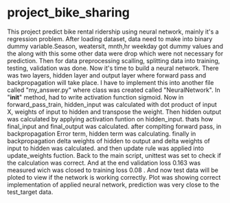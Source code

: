# project_bike_sharing
This project predict bike rental ridership using neural network, mainly it's a regression problem. After loading dataset, data need to make into binary dummy variable.Season, weatersit, mnth,hr weekday  got dummy values and the along with this some other data were drop which were not necessary for prediction. Then for data preprocessing scalling, splitting data into training, testing, validation was done. Now it's time to build a neural network. There was two layers, hidden layer and output layer where forward pass and backpropagation will take place. I have to implement this into another file called "my_answer.py" where class was created called "NeuralNetwork". In "__init__" method, had to write  activation function sigmoid. Now in forward_pass_train, hidden_input was calculated with dot product of input X, weights of input to hidden and transpose the weight. Then hidden output was calculated by applying activation funtion on hidden_input. thats how final_input and final_output was calculated. after complting forward pass, in backpropagation Error term, hidden term was calculating. finally in backpropagation delta weights of hidden to output and delta weights of input to hidden was calculated. and then update rule was applied into update_weights fuction.
Back to the main script, unittest was set to check if the calculation was correct. And at the end validation loss 0.163 was measured wich was closed to training loss 0.08 . And now test data will be ploted to view if the network is working correctly. Plot was showing correct implementation of applied neural network, prediction was very close to the test_target data.
 
